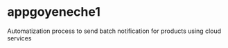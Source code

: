 # appgoyeneche1
Automatization process to send batch notification for products using cloud services
